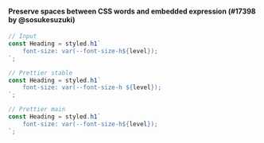 #### Preserve spaces between CSS words and embedded expression (#17398 by @sosukesuzuki)

<!-- prettier-ignore -->
```jsx
// Input
const Heading = styled.h1`
    font-size: var(--font-size-h${level});
`;

// Prettier stable
const Heading = styled.h1`
    font-size: var(--font-size-h ${level});
`;

// Prettier main
const Heading = styled.h1`
    font-size: var(--font-size-h${level});
`;
```
